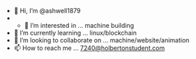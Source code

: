 - 👋 Hi, I’m @ashwell1879
-  - 👀 I’m interested in ... machine building
- 🌱 I’m currently learning ... linux/blockchain
- 💞️ I’m looking to collaborate on ... machine/website/animation
- 📫 How to reach me ... 7240@holbertonstudent.com

<!---
ashwell1879/ashwell1879 is a ✨ special ✨ repository because its `(https://github.com/ashwell1879/queen.git)md` (this file) appears on your GitHub profile.
You can click the Preview link to take a look at your changes.
--->
